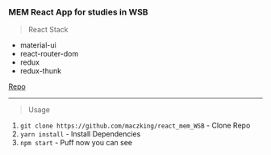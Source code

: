 ### MEM React App for studies in WSB

> React Stack

- material-ui
- react-router-dom
- redux
- redux-thunk

[Repo](https://github.com/maczking/react_mem_WSB)

---

> Usage

1. `git clone https://github.com/maczking/react_mem_WSB` - Clone Repo
2. `yarn install` - Install Dependencies
3. `npm start` - Puff now you can see
